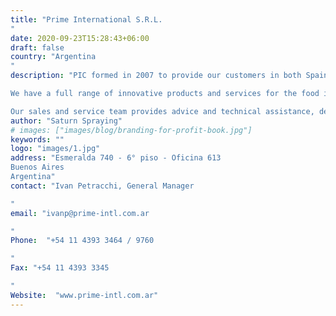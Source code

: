 ```yaml
---
title: "Prime International S.R.L.
"
date: 2020-09-23T15:28:43+06:00
draft: false
country: "Argentina
"
description: "PIC formed in 2007 to provide our customers in both Spain and Portugal, the best technological solutions applied to the increasingly demanding production processes. We have focused our business on the important Meat, Fish and Cheese Production markets, but also have an interest in processed meal production.

We have a full range of innovative products and services for the food industry markets we serve. Our business is the sale and distribution of equipment manufactured by top companies worldwide, specializing in the different stages of each process, seeking the highest performance and productivity.

Our sales and service team provides advice and technical assistance, designed to guide our customers to purchase the product that best suits your needs and ensure timely and efficient customer service."
author: "Saturn Spraying"
# images: ["images/blog/branding-for-profit-book.jpg"]
keywords: ""
logo: "images/1.jpg"
address: "Esmeralda 740 - 6° piso - Oficina 613
Buenos Aires
Argentina"
contact: "Ivan Petracchi, General Manager

"
email: "ivanp@prime-intl.com.ar

"
Phone:  "+54 11 4393 3464 / 9760

"
Fax: "+54 11 4393 3345

​​​​​​​"
Website:  "www.prime-intl.com.ar"
---
```


